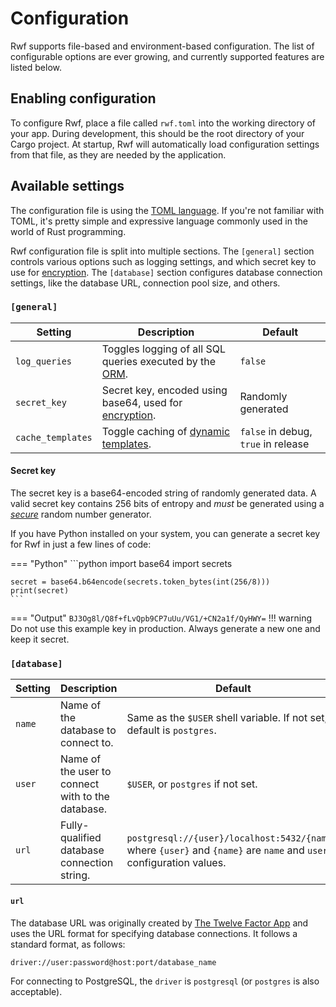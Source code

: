 # Configuration

Rwf supports file-based and environment-based configuration. The list of configurable options are ever growing, and currently supported features are listed below.

## Enabling configuration

To configure Rwf, place a file called `rwf.toml` into the working directory of your app. During development, this should be the root directory of your Cargo project. At startup,
Rwf will automatically load configuration settings from that file, as they are needed by the application.

## Available settings

The configuration file is using the [TOML language](https://toml.io/). If you're not familiar with TOML, it's pretty simple and expressive language commonly used in the world of Rust programming.

Rwf configuration file is split into multiple sections. The `[general]` section controls various options such as logging settings, and which secret key to use for [encryption](../encryption). The `[database]`
section configures database connection settings, like the database URL, connection pool size, and others.

### `[general]`

| Setting | Description | Default |
|---------|-------------|---------|
| `log_queries` | Toggles logging of all SQL queries executed by the [ORM](../models/). | `false` |
| `secret_key` | Secret key, encoded using base64, used for [encryption](../encryption). | Randomly generated |
| `cache_templates` | Toggle caching of [dynamic templates](/views/templates/). | `false` in debug, `true` in release |

#### Secret key

The secret key is a base64-encoded string of randomly generated data. A valid secret key contains 256 bits of entropy and _must_ be generated using a [_secure_](https://en.wikipedia.org/wiki/Cryptographically_secure_pseudorandom_number_generator) random number generator.

If you have Python installed on your system, you can generate a secret key for Rwf in just a few lines of code:

=== "Python"
    ```python
    import base64
    import secrets

    secret = base64.b64encode(secrets.token_bytes(int(256/8)))
    print(secret)
    ```
=== "Output"
    ```
    BJ3Og8l/Q8f+fLvQpb9CP7uUu/VG1/+CN2a1f/QyHWY=
    ```
    !!! warning
        Do not use this example key in production. Always generate a new one and keep it secret.

### `[database]`

| Setting | Description | Default |
|---------|-------------|---------|
| `name`  | Name of the database to connect to. | Same as the `$USER` shell variable. If not set, default is `postgres`. |
| `user`  | Name of the user to connect with to the database. | `$USER`, or `postgres` if not set. |
| `url` | Fully-qualified database connection string. | `postgresql://{user}/localhost:5432/{name}`, where `{user}` and `{name}` are `name` and `user` configuration values. |

#### `url`

The database URL was originally created by [The Twelve Factor App](https://12factor.net/) and uses the URL format for specifying database connections. It follows a standard format, as follows:

```
driver://user:password@host:port/database_name
```

For connecting to PostgreSQL, the `driver` is `postgresql` (or `postgres` is also acceptable).
